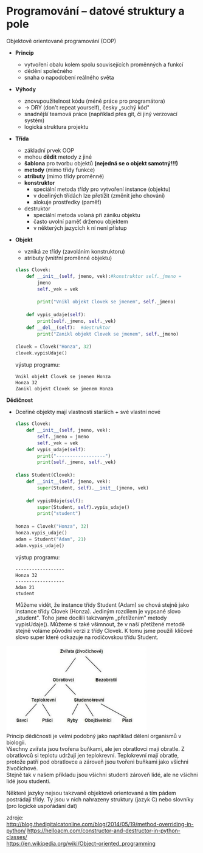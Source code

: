 # Programování – datové struktury a pole

Objektově orientované programování (OOP)
-   **Princip**
    -   vytvoření obalu kolem spolu souvisejících proměnných a funkcí
    -   dědění společného
    -   snaha o napodobení reálného světa
-   **Výhody**
    -   znovupoužitelnost kódu (méně práce pro programátora)
    -   → DRY (don\'t repeat yourself), česky „suchý kód"
    -   snadnější teamová práce (například přes git, či jiný verzovací
        systém)
    -   logická struktura projektu
    
-   **Třída**  
    -   základní prvek OOP
    -   mohou **dědit** metody z jiné
    -   **šablona** pro tvorbu objektů **(nejedná se o objekt samotný!!!)**
    -   **metody** (mimo třídy funkce)
    -   **atributy** (mimo třídy proměnné)
    -   **konstruktor**
        -   speciální metoda třídy pro vytvoření instance (objektu)
        -   v dceřiných třídách lze přetížit (změnit jeho chování)
        -   alokuje prostředky (paměť)
    -   destruktor
        -   speciální metoda volaná při zániku objektu
        -   často uvolní paměť drženou objektem
        -   v některých jazycích k ní není přístup
-   **Objekt**
    -   vzniká ze třídy (zavoláním konstruktoru)
    -   atributy (vnitřní proměnné objektu)
    ```python
    class Clovek:
        def __init__(self, jmeno, vek):#konstruktor self._jmeno =
            jmeno
            self._vek = vek

            print("Vnikl objekt Clovek se jmenem", self._jmeno)

        def vypis_udaje(self):
            print(self._jmeno, self._vek)
        def __del__(self):  #destruktor
            print("Zanikl objekt Clovek se jmenem", self._jmeno)

    clovek = Clovek("Honza", 32)
    clovek.vypisUdaje()
    ```
    výstup programu:
    ```
    Vnikl objekt Clovek se jmenem Honza
    Honza 32
    Zanikl objekt Clovek se jmenem Honza
    ```

**Dědičnost**

-   Dceřiné objekty mají vlastnosti starších + své vlastní nové
    ```python
    class Clovek:
        def __init__(self, jmeno, vek):
            self._jmeno = jmeno
            self._vek = vek
        def vypis_udaje(self):
            print("------------------")
            print(self._jmeno, self._vek)

    class Student(Clovek):
        def __init__(self, jmeno, vek):
            super(Student, self).__init__(jmeno, vek)

        def vypisUdaje(self):
            super(Student, self).vypis_udaje()
            print("student")

    honza = Clovek("Honza", 32)
    honza.vypis_udaje()
    adam = Student("Adam", 21)
    adam.vypis_udaje()
    ```
    výstup programu:
    ```
    ------------------
    Honza 32
    ------------------
    Adam 21
    student
    ```
    Můžeme vidět, že instance třídy Student (Adam) se chová stejně jako
    instance třídy Clovek (Honza). Jediným rozdílem je vypsané slovo
    „student". Toho jsme docílili takzvaným „přetížením" metody
    vypisUdaje(). Můžeme si také všimnout, že v naší přetížené metodě stejně
    voláme původní verzi z třídy Clovek. K tomu jsme použili klíčové slovo
    super které odkazuje na rodičovskou třídu Student.

![](img/1.png)  
Princip dědičnosti je velmi podobný jako například
dělení organismů v biologii.\
Všechny zvířata jsou tvořena buňkami, ale jen obratlovci mají obratle. Z
obratlovců si teplotu udržují jen teplokrevní. Teplokrevní mají obratle,
protože patří pod obratlovce a zároveň jsou tvořeni buňkami jako všichni
živočichové.\
Stejně tak v našem příkladu jsou všichni studenti zároveň lidé, ale ne
všichni lidé jsou studenti.

Některé jazyky nejsou takzvaně objektově orientované a tím pádem
postrádají třídy. Ty jsou v nich nahrazeny struktury (jazyk C) nebo
slovníky (pro logické uspořádání dat)

zdroje:\
<http://blog.thedigitalcatonline.com/blog/2014/05/19/method-overriding-in-python/>
<https://helloacm.com/constructor-and-destructor-in-python-classes/>\
<https://en.wikipedia.org/wiki/Object-oriented_programming>
